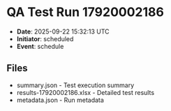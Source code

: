 # QA Test Run 17920002186

- **Date**: 2025-09-22 15:32:13 UTC
- **Initiator**: scheduled
- **Event**: schedule

## Files
- summary.json - Test execution summary
- results-17920002186.xlsx - Detailed test results
- metadata.json - Run metadata

